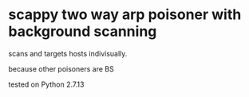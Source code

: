 # scappy two way arp poisoner with background scanning

scans and targets hosts indivisually.

because other poisoners are BS

tested on Python 2.7.13

